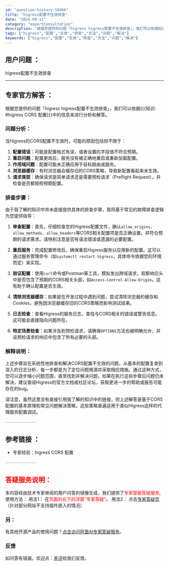 ```yaml
---
id: "question-history-16966"
title: "higress配置不生效排查"
date: "2024-09-11"
category: "expertConsultation"
description: "根据您提供的问题「higress higress配置不生效排查」，我们可以依据知识: #higress CORS 配置中的信息来进行分析和解答。### 问题分析：当Higress的CORS配置不生效时，可能的原因包括但不限于：1. **配置错误**：可能是配置格式有误，或者设置的字段值不符合预期。2"
tags: ["higress","配置","生效","排查","方法","问题","解决"]
keywords: ["higress","配置","生效","排查","方法","问题","解决"]
---
```


## 用户问题 ： 
 higress配置不生效排查  

---------------
## 专家官方解答 ：

根据您提供的问题「higress higress配置不生效排查」，我们可以依据{{{知识: #higress CORS 配置}}}中的信息来进行分析和解答。

### 问题分析：
当Higress的CORS配置不生效时，可能的原因包括但不限于：
1. **配置错误**：可能是配置格式有误，或者设置的字段值不符合预期。
2. **重启问题**：配置更改后，服务没有被正确地重启或重新加载配置。
3. **作用域问题**：配置可能未正确应用于目标路由或服务。
4. **浏览器缓存**：有时浏览器会缓存旧的CORS策略，导致新配置看起来未生效。
5. **请求类型**：确保请求是简单请求还是需要预检请求（Preflight Request），并检查是否都按照预期配置。

### 排查步骤：
由于我了解的知识中并未直接提供具体的排查步骤，我将基于常见的故障排查逻辑为您提供指导：

1. **审查配置**：首先，仔细检查您的Higress配置文件，确认`allow_origins`、`allow_methods`、`allow_headers`等CORS相关配置项是否正确设置，并符合预期的请求需求。请特别注意是否有语法错误或遗漏的必要配置。

2. **重启服务**：完成配置修改后，确保重启Higress服务以应用新的配置。这可以通过服务管理命令（如`systemctl restart higress`，具体命令依据您的环境而定）来实现。

3. **验证配置**：使用`curl`命令或Postman等工具，模拟发出跨域请求，观察响应头中是否包含了预期的CORS相关头部，如`Access-Control-Allow-Origin`。这有助于确认配置是否生效。

4. **清除浏览器缓存**：如果是在开发过程中遇到问题，尝试清除浏览器的缓存和Cookies，避免因浏览器缓存旧的CORS策略而影响测试结果。

5. **日志检查**：查看Higress的服务日志，查找与CORS相关的错误或警告信息。这可能会直接指向问题所在。

6. **特定场景检查**：如果涉及到预检请求，请确保`OPTIONS`方法也被明确允许，并且预检请求的响应中包含了所有必要的头部。

### 解释说明：
上述步骤旨在系统性地排查和解决CORS配置不生效的问题，从基本的配置复查到深入的日志分析，每一步都是为了定位问题根源并采取相应措施。通过这种方式，您可以逐步缩小问题范围，直至找到并解决问题。如果在执行这些步骤后问题仍未解决，建议查阅Higress的官方文档或社区论坛，获取更进一步的帮助或报告可能存在的bug。

请注意，虽然这里没有直接引用我了解的知识中的链接，但上述解答是基于CORS配置的基本原理和常见问题解决策略，这些策略普遍适用于类似Higress这样的代理服务配置调试。


<font color="#949494">---------------</font> 


## 参考链接 ：

* 专家经验：higress CORS 配置 


 <font color="#949494">---------------</font> 
 


## <font color="#FF0000">答疑服务说明：</font> 

本内容经由技术专家审阅的用户问答的镜像生成，我们提供了<font color="#FF0000">专家智能答疑服务</font>,使用方法：
用法1： 在<font color="#FF0000">页面的右下的浮窗”专家答疑“</font>。
用法2： 点击[专家答疑页](https://answer.opensource.alibaba.com/docs/intro)（针对部分网站不支持插件嵌入的情况）
### 另：


有其他开源产品的使用问题？[点击访问阿里AI专家答疑服务](https://answer.opensource.alibaba.com/docs/intro)。
### 反馈
如问答有错漏，欢迎点：[差评](https://ai.nacos.io/user/feedbackByEnhancerGradePOJOID?enhancerGradePOJOId=16972)给我们反馈。
